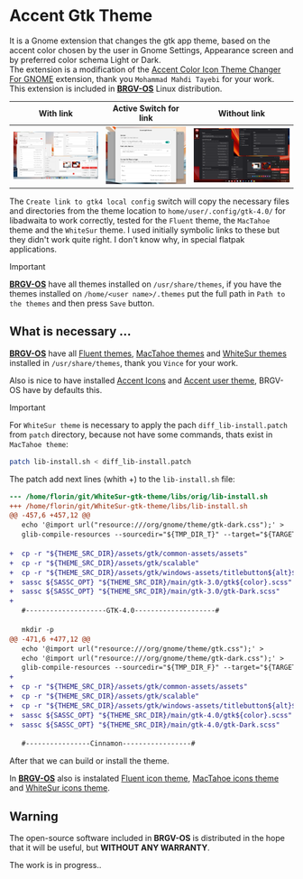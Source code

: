# Accent Gtk Theme
It is a Gnome extension that changes the gtk app theme, based on the accent color chosen by the user in Gnome Settings, Appearance screen and by preferred color schema Light or Dark.   
The extension is a modification of the [Accent Color Icon Theme Changer For GNOME](https://github.com/taiwbi/gnome-accent-directories) extension, thank you `Mohammad Mahdi Tayebi` for your work.  
This extension is included in [**BRGV-OS**](https://github.com/florintanasa/brgvos-void) Linux distribution.  

|                   With link                          |      Active Switch for link                        |                  Without link                                   |
|:----------------------------------------------------:|:---------------------------------------------------:|:---------------------------------------------------------------:|
|![Accent GTK Red Theme Light](./screenshots/accent_gtk_red_theme_light.png)|![Accent GTK Switch Link](./screenshots/accent_gtk_theme_link.png)|![Accent GTK Red Theme Dark](./screenshots/accent_gtk_red_theme_dark.png)|

The `Create link to gtk4 local config` switch will copy the necessary files and directories from the theme location to `home/user/.config/gtk-4.0/` for libadwaita to work correctly, tested for the `Fluent` theme, the `MacTahoe` theme and the `WhiteSur` theme.
I used initially symbolic links to these but they didn't work quite right. I don't know why, in special flatpak applications.

> [!IMPORTANT]  
> [**BRGV-OS**](https://github.com/florintanasa/brgvos-void) have all themes installed on `/usr/share/themes`, if you have the themes installed on `/home/<user name>/.themes` put the full path in `Path to the themes` and then press `Save` button.
  
## What is necessary ...
[**BRGV-OS**](https://github.com/florintanasa/brgvos-void) have all [Fluent themes](https://github.com/vinceliuice/Fluent-gtk-theme), [MacTahoe themes](https://github.com/vinceliuice/MacTahoe-gtk-theme) and [WhiteSur themes](https://github.com/vinceliuice/WhiteSur-gtk-theme) installed in `/usr/share/themes`, thank you `Vince` for your work.

Also is nice to have installed [Accent Icons](https://extensions.gnome.org/extension/7535/accent-directories/) and [Accent user theme](https://github.com/florintanasa/brgvos-void/tree/main/accent-user-theme%40brgvos), BRGV-OS have by defaults this.

> [!IMPORTANT]  
> For `WhiteSur theme` is necessary to apply the pach `diff_lib-install.patch` from `patch` directory, because not have some commands, thats exist in `MacTahoe theme`:  
  
```bash
patch lib-install.sh < diff_lib-install.patch
```  
  
The patch add next lines (whith +) to the `lib-install.sh` file:  
  
```patch
--- /home/florin/git/WhiteSur-gtk-theme/libs/orig/lib-install.sh
+++ /home/florin/git/WhiteSur-gtk-theme/libs/lib-install.sh
@@ -457,6 +457,12 @@
   echo '@import url("resource:///org/gnome/theme/gtk-dark.css");' >                           "${TARGET_DIR}/gtk-3.0/gtk-dark.css"
   glib-compile-resources --sourcedir="${TMP_DIR_T}" --target="${TARGET_DIR}/gtk-3.0/gtk.gresource" "${THEME_SRC_DIR}/main/gtk-3.0/gtk.gresource.xml"
 
+  cp -r "${THEME_SRC_DIR}/assets/gtk/common-assets/assets"                                    "${TARGET_DIR}/gtk-3.0"
+  cp -r "${THEME_SRC_DIR}/assets/gtk/scalable"                                                "${TARGET_DIR}/gtk-3.0/assets"
+  cp -r "${THEME_SRC_DIR}/assets/gtk/windows-assets/titlebutton${alt}${scheme}"               "${TARGET_DIR}/gtk-3.0/windows-assets"
+  sassc ${SASSC_OPT} "${THEME_SRC_DIR}/main/gtk-3.0/gtk${color}.scss"                         "${TARGET_DIR}/gtk-3.0/gtk.css"
+  sassc ${SASSC_OPT} "${THEME_SRC_DIR}/main/gtk-3.0/gtk-Dark.scss"                            "${TARGET_DIR}/gtk-3.0/gtk-dark.css"
+
   #--------------------GTK-4.0--------------------#
 
   mkdir -p                                                                                    "${TMP_DIR_F}"
@@ -471,6 +477,12 @@
   echo '@import url("resource:///org/gnome/theme/gtk.css");' >                                "${TARGET_DIR}/gtk-4.0/gtk.css"
   echo '@import url("resource:///org/gnome/theme/gtk-dark.css");' >                           "${TARGET_DIR}/gtk-4.0/gtk-dark.css"
   glib-compile-resources --sourcedir="${TMP_DIR_F}" --target="${TARGET_DIR}/gtk-4.0/gtk.gresource" "${THEME_SRC_DIR}/main/gtk-4.0/gtk.gresource.xml"
+
+  cp -r "${THEME_SRC_DIR}/assets/gtk/common-assets/assets"                                    "${TARGET_DIR}/gtk-4.0"
+  cp -r "${THEME_SRC_DIR}/assets/gtk/scalable"                                                "${TARGET_DIR}/gtk-4.0/assets"
+  cp -r "${THEME_SRC_DIR}/assets/gtk/windows-assets/titlebutton${alt}${scheme}"               "${TARGET_DIR}/gtk-4.0/windows-assets"
+  sassc ${SASSC_OPT} "${THEME_SRC_DIR}/main/gtk-4.0/gtk${color}.scss"                         "${TARGET_DIR}/gtk-4.0/gtk.css"
+  sassc ${SASSC_OPT} "${THEME_SRC_DIR}/main/gtk-4.0/gtk-Dark.scss"                            "${TARGET_DIR}/gtk-4.0/gtk-dark.css"
 
   #----------------Cinnamon-----------------#
```
After that we can build or install the theme.  
  
In [**BRGV-OS**](https://github.com/florintanasa/brgvos-void) also is instalated [Fluent icon theme](https://github.com/vinceliuice/Fluent-icon-theme), [MacTahoe icons theme](https://github.com/vinceliuice/MacTahoe-icon-theme) and [WhiteSur icons theme](https://github.com/vinceliuice/WhiteSur-icon-theme).  
  

## Warning 

The open-source software included in **BRGV-OS** is distributed in the hope that it will be useful, but **WITHOUT ANY WARRANTY**.

The work is in progress..

